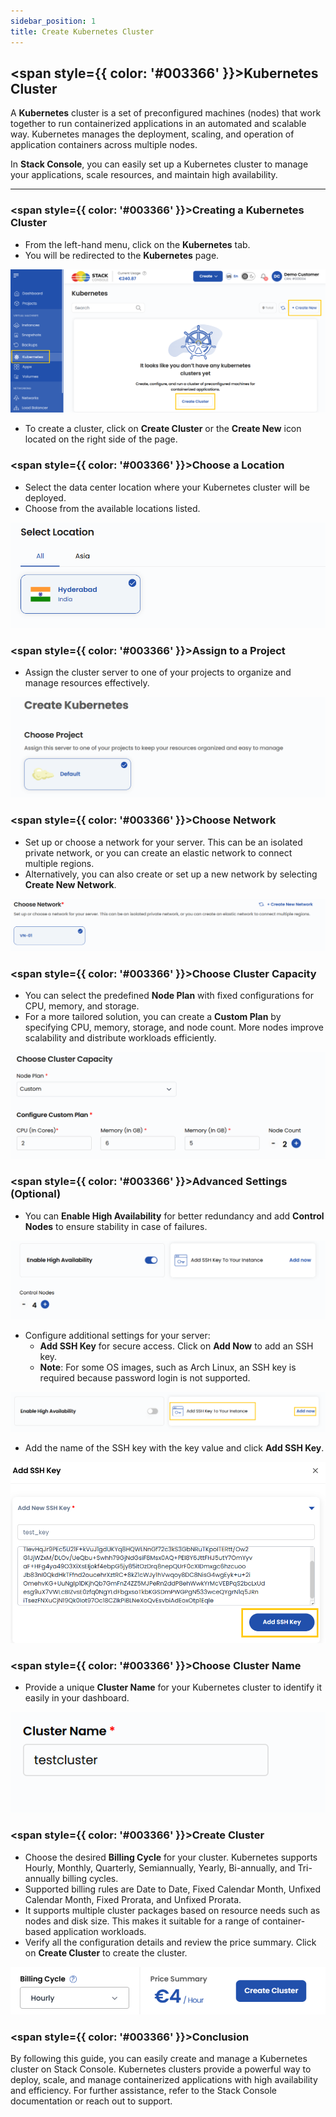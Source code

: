 ```yaml
---
sidebar_position: 1
title: Create Kubernetes Cluster
---
```


## <span style={{ color: '#003366' }}>Kubernetes Cluster</span>

A **Kubernetes** cluster is a set of preconfigured machines (nodes) that work together to run containerized applications in an automated and scalable way. Kubernetes manages the deployment, scaling, and operation of application containers across multiple nodes.

In **Stack Console**, you can easily set up a Kubernetes cluster to manage your applications, scale resources, and maintain high availability.

----------

### <span style={{ color: '#003366' }}>Creating a Kubernetes Cluster</span>

- From the left-hand menu, click on the **Kubernetes** tab.
- You will be redirected to the **Kubernetes** page.

![Kubernetes Page](images/kb_1.png)

- To create a cluster, click on **Create Cluster** or the **Create New** icon located on the right side of the page.

### <span style={{ color: '#003366' }}>Choose a Location</span>

- Select the data center location where your Kubernetes cluster will be deployed.
- Choose from the available locations listed.

![Choose Location](images/kb_7.png)

### <span style={{ color: '#003366' }}>Assign to a Project</span>

- Assign the cluster server to one of your projects to organize and manage resources effectively.

![Assign to Project](images/kb_2.png)

### <span style={{ color: '#003366' }}>Choose Network</span>

- Set up or choose a network for your server. This can be an isolated private network, or you can create an elastic network to connect multiple regions.
- Alternatively, you can also create or set up a new network by selecting **Create New Network**.

![Choose Network](images/kb_8.png)

### <span style={{ color: '#003366' }}>Choose Cluster Capacity</span>

- You can select the predefined **Node Plan** with fixed configurations for CPU, memory, and storage.
- For a more tailored solution, you can create a **Custom Plan** by specifying CPU, memory, storage, and node count. More nodes improve scalability and distribute workloads efficiently.

![Choose Cluster Capacity](images/kb_3.png)

### <span style={{ color: '#003366' }}>Advanced Settings (Optional)</span>

- You can **Enable High Availability** for better redundancy and add **Control Nodes** to ensure stability in case of failures.

![Advanced Settings](images/kb_4.png)

- Configure additional settings for your server:
  - **Add SSH Key** for secure access. Click on **Add Now** to add an SSH key.
  - **Note**: For some OS images, such as Arch Linux, an SSH key is required because password login is not supported.

![Add SSH Key](images/kb_9.png)

- Add the name of the SSH key with the key value and click **Add SSH Key**.

![Add SSH Key Details](images/kb_10.png)

### <span style={{ color: '#003366' }}>Choose Cluster Name</span>

- Provide a unique **Cluster Name** for your Kubernetes cluster to identify it easily in your dashboard.

![Choose Cluster Name](images/kb_5.png)

### <span style={{ color: '#003366' }}>Create Cluster</span>

- Choose the desired **Billing Cycle** for your cluster. Kubernetes supports Hourly, Monthly, Quarterly, Semiannually, Yearly, Bi-annually, and Tri-annually billing cycles. 
- Supported billing rules are Date to Date, Fixed Calendar Month, Unfixed Calendar Month, Fixed Prorata, and Unfixed Prorata.
- It supports multiple cluster packages based on resource needs such as nodes and disk size. This makes it suitable for a range of container-based application workloads.
- Verify all the configuration details and review the price summary. Click on **Create Cluster** to create the cluster.

![Create Cluster](images/kb_6.png)

### <span style={{ color: '#003366' }}>Conclusion</span>

By following this guide, you can easily create and manage a Kubernetes cluster on Stack Console. Kubernetes clusters provide a powerful way to deploy, scale, and manage containerized applications with high availability and efficiency. For further assistance, refer to the Stack Console documentation or reach out to support.

